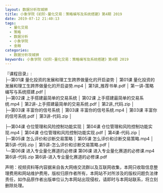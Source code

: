 ```yaml
---
layout: 数据分析攻城狮
title: 小象学院《初阶-量化交易：策略编写及系统搭建》第4期 2019
date: 2019-07-12 21:40:13
tags:
  - 量化交易
  - 策略
  - 数据分析
  - 小象学院
  - 金融
categories:
  - 数据分析攻城狮
keywords: 小象学院《初阶-量化交易：策略编写及系统搭建》第4期 2019   
---
```

『课程目录』:  
├─第01课 量化投资的发展和理工生跨界做量化的开启姿势
│      第01课 量化投资的发展和理工生跨界做量化的开启姿势.mp4
│      第1讲_推荐书单.pdf
│      第一讲-策略编写与系统搭建.pdf
│      
├─第02课 上手搭建最简单的交易系统
│      第02课 上手搭建最简单的交易系统.mp4
│      第2讲-上手搭建最简单的交易系统.pdf
│      第2讲_代码.zip
│      
├─第03课 丰富你的信号系统
│      第03课 丰富你的信号系统.mp4
│      第03课 丰富你的信号系统.pdf
│      第3讲-代码.zip
│
<!-- more -->        
├─第04课 仓位管理和风险控制功能实现
│      第04课 仓位管理和风险控制功能实现.mp4
│      第04课 仓位管理和风险控制功能实现.pdf
│      第4课-代码.zip
│      
├─第05课 怎么评价和诊断交易策略
│      第05课 怎么评价和诊断交易策略.mp4
│      第5讲-代码.zip
│      第5讲-怎么评价和诊断交易策略.pdf
│      
└─第06课 进入专业量化赛道的必修课
        第06课 进入专业量化赛道的必修课.mp4
        第6讲-代码.zip
        第6讲-进入专业量化赛道的必修课.pdf
<div class="post-copyright">
    <div class="post-copyright__author">
      <span class="post-copyright-meta">声明：视频资料等内容据来自各大网络交流群以及互联网收集，本网只收取信息整理费用和网站维护费用，版权归原作者所有，本网站不对所涉及的版权问题负法律责任，如作品原作者出版单位认为本网站出现侵权，请即时与本网站联系，将立刻删除处理。 </span>
    </div>
</div>

<blockquote class="blockquote-center">
</blockquote>

